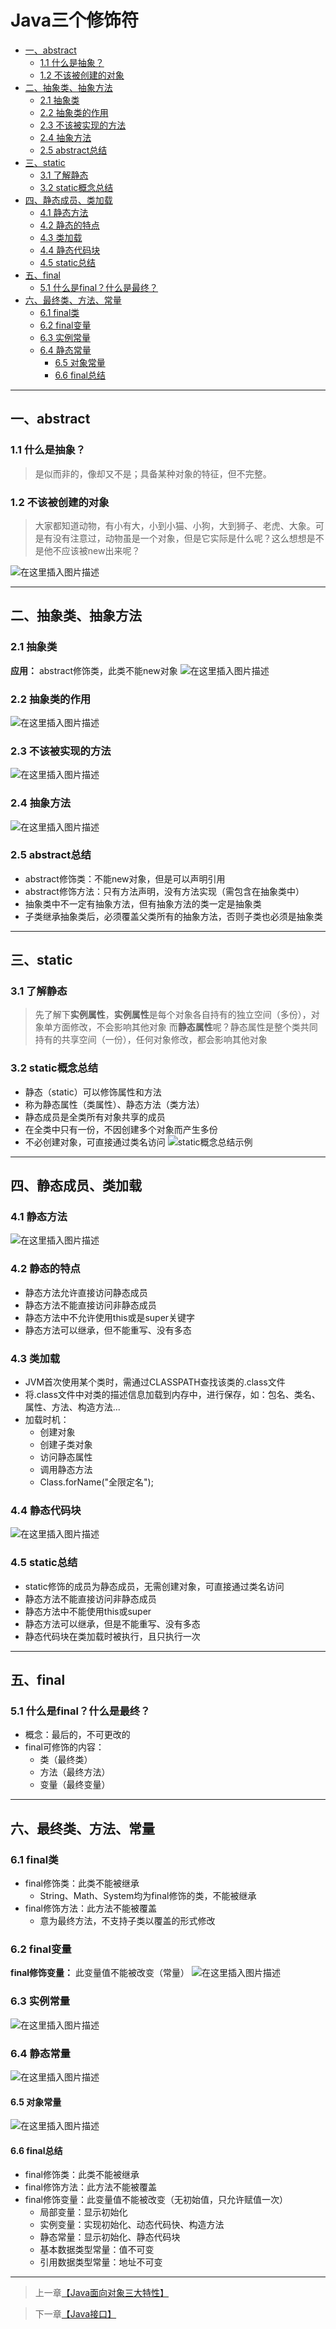 # Java三个修饰符

  * [一、abstract](#一abstract)
     * [1.1 什么是抽象？](#11-什么是抽象)
     * [1.2 不该被创建的对象](#12-不该被创建的对象)
  * [二、抽象类、抽象方法](#二抽象类抽象方法)
     * [2.1 抽象类](#21-抽象类)
     * [2.2 抽象类的作用](#22-抽象类的作用)
     * [2.3 不该被实现的方法](#23-不该被实现的方法)
     * [2.4 抽象方法](#24-抽象方法)
     * [2.5 abstract总结](#25-abstract总结)
  * [三、static](#三static)
     * [3.1 了解静态](#31-了解静态)
     * [3.2 static概念总结](#32-static概念总结)
  * [四、静态成员、类加载](#四静态成员类加载)
     * [4.1 静态方法](#41-静态方法)
     * [4.2 静态的特点](#42-静态的特点)
     * [4.3 类加载](#43-类加载)
     * [4.4 静态代码块](#44-静态代码块)
     * [4.5 static总结](#45-static总结)
  * [五、final](#五final)
     * [5.1 什么是final？什么是最终？](#51-什么是final什么是最终)
  * [六、最终类、方法、常量](#六最终类方法常量)
     * [6.1 final类](#61-final类)
     * [6.2 final变量](#62-final变量)
     * [6.3 实例常量](#63-实例常量)
     * [6.4 静态常量](#64-静态常量)
        * [6.5 对象常量](#65-对象常量)
        * [6.6 final总结](#66-final总结)

------

## 一、abstract

### 1.1 什么是抽象？

> 是似而非的，像却又不是；具备某种对象的特征，但不完整。



### 1.2 不该被创建的对象

>大家都知道动物，有小有大，小到小猫、小狗，大到狮子、老虎、大象。可是有没有注意过，动物虽是一个对象，但是它实际是什么呢？这么想想是不是他不应该被new出来呢？

![在这里插入图片描述](https://github.com/Yangliang266/Java-knowledge-system/blob/master/media/pictures/Java-Standard-Edition/Java三个修饰符/不该被创建的对象.png)
***
<a id="2"> </a>
## 二、抽象类、抽象方法

### 2.1 抽象类
**应用：** abstract修饰类，此类不能new对象
![在这里插入图片描述](https://github.com/Yangliang266/Java-knowledge-system/blob/master/media/pictures/Java-Standard-Edition/Java三个修饰符/抽象类.png)



### 2.2 抽象类的作用

![在这里插入图片描述](https://github.com/Yangliang266/Java-knowledge-system/blob/master/media/pictures/Java-Standard-Edition/Java三个修饰符/抽象类的作用.png)



### 2.3 不该被实现的方法

![在这里插入图片描述](https://github.com/Yangliang266/Java-knowledge-system/blob/master/media/pictures/Java-Standard-Edition/Java三个修饰符/不该被实现的方法.png)

### 2.4 抽象方法

![在这里插入图片描述](https://github.com/Yangliang266/Java-knowledge-system/blob/master/media/pictures/Java-Standard-Edition/Java三个修饰符/抽象方法.png)



### 2.5 abstract总结

 - abstract修饰类：不能new对象，但是可以声明引用
 - abstract修饰方法：只有方法声明，没有方法实现（需包含在抽象类中）
 - 抽象类中不一定有抽象方法，但有抽象方法的类一定是抽象类
 - 子类继承抽象类后，必须覆盖父类所有的抽象方法，否则子类也必须是抽象类
***
<a id="3"> </a>
## 三、static

### 3.1 了解静态

>先了解下**实例属性**，**实例属性**是每个对象各自持有的独立空间（多份），对象单方面修改，不会影响其他对象
而**静态属性**呢？静态属性是整个类共同持有的共享空间（一份），任何对象修改，都会影响其他对象



### 3.2 static概念总结

 - 静态（static）可以修饰属性和方法
 - 称为静态属性（类属性）、静态方法（类方法）
 - 静态成员是全类所有对象共享的成员
 - 在全类中只有一份，不因创建多个对象而产生多份
 - 不必创建对象，可直接通过类名访问
![static概念总结示例](https://github.com/Yangliang266/Java-knowledge-system/blob/master/media/pictures/Java-Standard-Edition/Java三个修饰符/static概念总结示例.png)
***
<a id="4"> </a>
## 四、静态成员、类加载
### 4.1 静态方法
![在这里插入图片描述](https://github.com/Yangliang266/Java-knowledge-system/blob/master/media/pictures/Java-Standard-Edition/Java三个修饰符/静态方法.png)



### 4.2 静态的特点

 - 静态方法允许直接访问静态成员
 - 静态方法不能直接访问非静态成员
 - 静态方法中不允许使用this或是super关键字
 - 静态方法可以继承，但不能重写、没有多态



### 4.3 类加载

 - JVM首次使用某个类时，需通过CLASSPATH查找该类的.class文件
 - 将.class文件中对类的描述信息加载到内存中，进行保存，如：包名、类名、属性、方法、构造方法...
 - 加载时机：
 	* 创建对象
 	* 创建子类对象
 	* 访问静态属性
 	* 调用静态方法
 	* Class.forName("全限定名"); 



### 4.4 静态代码块

![在这里插入图片描述](https://github.com/Yangliang266/Java-knowledge-system/blob/master/media/pictures/Java-Standard-Edition/Java三个修饰符/静态代码块.png)

### 4.5 static总结

 - static修饰的成员为静态成员，无需创建对象，可直接通过类名访问
 - 静态方法不能直接访问非静态成员
 - 静态方法中不能使用this或super
 - 静态方法可以继承，但是不能重写、没有多态
 - 静态代码块在类加载时被执行，且只执行一次
***
<a id="5"> </a>
## 五、final

### 5.1 什么是final？什么是最终？
 - 概念：最后的，不可更改的
 - final可修饰的内容：
 	* 类（最终类）
 	* 方法（最终方法）
 	* 变量（最终变量）
***
<a id="6"> </a>
## 六、最终类、方法、常量
### 6.1 final类

 - final修饰类：此类不能被继承
	 * String、Math、System均为final修饰的类，不能被继承
 - final修饰方法：此方法不能被覆盖
	* 意为最终方法，不支持子类以覆盖的形式修改



### 6.2 final变量

**final修饰变量：** 此变量值不能被改变（常量）
![在这里插入图片描述](https://github.com/Yangliang266/Java-knowledge-system/blob/master/media/pictures/Java-Standard-Edition/Java三个修饰符/final变量.png)



### 6.3 实例常量

![在这里插入图片描述](https://github.com/Yangliang266/Java-knowledge-system/blob/master/media/pictures/Java-Standard-Edition/Java%E4%B8%89%E4%B8%AA%E4%BF%AE%E9%A5%B0%E7%AC%A6/%E5%AE%9E%E4%BE%8B%E5%B8%B8%E9%87%8F.png)



### 6.4 静态常量

![在这里插入图片描述](https://github.com/Yangliang266/Java-knowledge-system/blob/master/media/pictures/Java-Standard-Edition/Java%E4%B8%89%E4%B8%AA%E4%BF%AE%E9%A5%B0%E7%AC%A6/%E9%9D%99%E6%80%81%E5%B8%B8%E9%87%8F.png)



#### 6.5 对象常量

![在这里插入图片描述](https://github.com/Yangliang266/Java-knowledge-system/blob/master/media/pictures/Java-Standard-Edition/Java%E4%B8%89%E4%B8%AA%E4%BF%AE%E9%A5%B0%E7%AC%A6/%E5%AF%B9%E8%B1%A1%E5%B8%B8%E9%87%8F.png)



#### 6.6 final总结

 - final修饰类：此类不能被继承
 - final修饰方法：此方法不能被覆盖
 - final修饰变量：此变量值不能被改变（无初始值，只允许赋值一次）
	 * 局部变量：显示初始化
	 * 实例变量：实现初始化、动态代码快、构造方法
	 * 静态常量：显示初始化、静态代码块
	 * 基本数据类型常量：值不可变
	 * 引用数据类型常量：地址不可变

***



> 上一章[【Java面向对象三大特性】](https://github.com/Yangliang266/Java-knowledge-system/blob/master/docs/Java-Standard-Edition/Java-base/Java面向对象三大特性.md)

> 下一章[【Java接口】](https://github.com/Yangliang266/Java-knowledge-system/blob/master/docs/Java-Standard-Edition/Java-base/Java接口.md)

